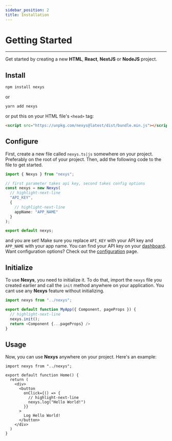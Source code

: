 ```yaml
---
sidebar_position: 2
title: Installation
---
```


# Getting Started

---

Get started by creating a new **HTML**, **React**, **NextJS** or **NodeJS** project.

## Install

```bash
npm install nexys
```

or 

```bash
yarn add nexys
```

or put this on your HTML file's `<head>` tag:

```html
<script src="https://unpkg.com/nexys@latest/dist/bundle.min.js"></script>
```

## Configure

First, create a new file called `nexys.ts|js` somewhere on your project. Preferably on the root of your project. Then, add the following code to the file to get started.

```ts title="nexys.ts"
import { Nexys } from "nexys";

// first parameter takes api key, second takes config options
const nexys = new Nexys(
  // highlight-next-line
  "API_KEY", 
  { 
    // highlight-next-line
    appName: "APP_NAME" 
  }
);

export default nexys;
```

and you are set! Make sure you replace `API_KEY` with your API key and `APP_NAME` with your app name. You can find your API key on your [dashboard](https://dash.nexys.app/).
Want configuration options? Check out the [configuration](/category/configuration) page.

## Initialize

To use **Nexys**, you need to initialize it. To do that, import the `nexys` file you created earlier and call the `init` method anywhere on your application.
You cant use any **Nexys** feature without initializing.

```ts title="pages/_app.tsx"
import nexys from "../nexys";

export default function MyApp({ Component, pageProps }) {
  // highlight-next-line
  nexys.init();
  return <Component {...pageProps} />
}
```


## Usage

Now, you can use **Nexys** anywhere on your project. Here's an example:

```tsx title="pages/index.tsx"
import nexys from "../nexys";

export default function Home() {
  return (
    <div>
      <button 
        onClick={() => {
          // highlight-next-line
          nexys.log("Hello World!")
        }}
      >
        Log Hello World!
      </button>
    </div>
  )
}
```